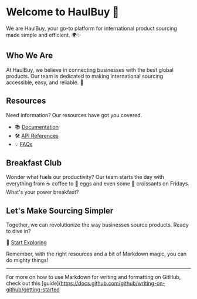 # Welcome to HaulBuy 👋
We are HaulBuy, your go-to platform for international product sourcing made simple and efficient. 🌍✨

## Who We Are
At HaulBuy, we believe in connecting businesses with the best global products. Our team is dedicated to making international sourcing accessible, easy, and reliable. 🤝

## Resources
Need information? Our resources have got you covered.

- 📚 [Documentation](/path/to/documentation)
- 🛠️ [API References](/path/to/api/references)
- 💡 [FAQs](/path/to/faqs)

## Breakfast Club
Wonder what fuels our productivity? Our team starts the day with everything from ☕ coffee to 🍳 eggs and even some 🥐 croissants on Fridays. What's your power breakfast?

## Let's Make Sourcing Simpler
Together, we can revolutionize the way businesses source products. Ready to dive in?

🚀 [Start Exploring](https://haulbuy.com)

Remember, with the right resources and a bit of Markdown magic, you can do mighty things!

---

For more on how to use Markdown for writing and formatting on GitHub, check out this [guide](https://docs.github.com/github/writing-on-github/getting-started


<!--

**Here are some ideas to get you started:**

🙋‍♀️ A short introduction - what is your organization all about?
🌈 Contribution guidelines - how can the community get involved?
👩‍💻 Useful resources - where can the community find your docs? Is there anything else the community should know?
🍿 Fun facts - what does your team eat for breakfast?
🧙 Remember, you can do mighty things with the power of [Markdown](https://docs.github.com/github/writing-on-github/getting-started-with-writing-and-formatting-on-github/basic-writing-and-formatting-syntax)
-->
